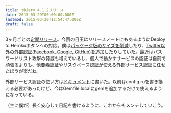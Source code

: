```yaml
---
title: tDiary 4.1.2リリース
date: 2015-03-29T00:00:00.000Z
lastmod: 2015-03-30T12:54:47.000Z
draft: false
---
```


3ヶ月ごとの[定期リリース](http://www.tdiary.org/20150329.html)。今回の目玉はリリースノートにもあるようにDeploy to Herokuボタンへの対応。僕は[パッケージ版のサイズを削減](https://github.com/tdiary/tdiary-core/pull/469)したり、[Twitter以外の外部認証(Facebook, Google, GitHub)を追加](https://github.com/tdiary/tdiary-core/pull/490)したりしていた。最近はパスワードリスト攻撃の脅威も増えているし、個人で動かすサービスの認証は自前で頑張るよりも、他要素認証やリスクベース認証が使える外部サービス認証に任せたほうが楽だね。

外部サービス認証の使い方は[ドキュメント](https://github.com/tdiary/tdiary-core/blob/master/doc/HOWTO-authenticate-in-rack.md)に書いた。以前はconfig.ruを書き換える必要があったけど、今はGemfile.localにgemを追加するだけで使えるようになっている。

（主に僕が）長く安心して日記を書けるように、これからもメンテしていこう。
